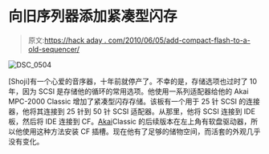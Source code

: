 # 向旧序列器添加紧凑型闪存

> 原文:[https://hack aday . com/2010/06/05/add-compact-flash-to-a-old-sequencer/](https://hackaday.com/2010/06/05/adding-compact-flash-to-an-old-sequencer/)

![](../Images/2b39bebc33484c015572cb23a4d987ac.png "DSC_0504")

[Shoji]有一个心爱的音序器，十年前就停产了。不幸的是，存储选项也过时了 10 年，因为 SCSI 是存储他的循环的常用选项。他使用一系列适配器给他的 Akai MPC-2000 Classic 增加了紧凑型闪存存储。该板有一个用于 25 针 SCSI 的连接器，他将其连接到 25 针到 50 针 SCSI 适配器。从那里，他将 SCSI 连接到 IDE 板，然后将 IDE 连接到 CF。[Akai](http://www.loopers-delight.com/tools/akai/MPC2000/MPC2000.html)Classic 的后续版本在左上角有软盘驱动器，所以他使用这种方法安装 CF 插槽。现在他有了足够的储物空间，而活套的外观几乎没有变化。